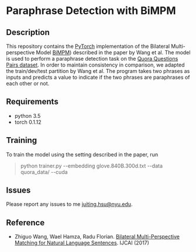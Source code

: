 # Paraphrase Detection with BiMPM

## Description
This repository contains the [PyTorch](http://pytorch.org/) implementation of the Bilateral Multi-perspective Model [BiMPM](https://arxiv.org/pdf/1702.03814.pdf)) described in the paper by Wang et al. The model is used to perform a paraphrase detection task on the [Quora Questions Pairs dataset](https://data.quora.com/First-Quora-Dataset-Release-Question-Pairs). In order to maintain consistency in comparison, we adapted the train/dev/test partition by Wang et al. The program takes two phrases as inputs and predicts a value to indicate if the two phrases are paraphrases of each other or not.

## Requirements
 - python 3.5
 - torch 0.1.12

## Training
To train the model using the setting described in the paper, run
> python trainer.py --embedding glove.840B.300d.txt --data quora_data/ --cuda

## Issues
Please report any issues to me juiting.hsu@nyu.edu.

## Reference
 - Zhiguo Wang, Wael Hamza, Radu Florian. [Bilateral Multi-Perspective Matching for Natural Language Sentences](https://arxiv.org/pdf/1702.03814.pdf). IJCAI (2017)